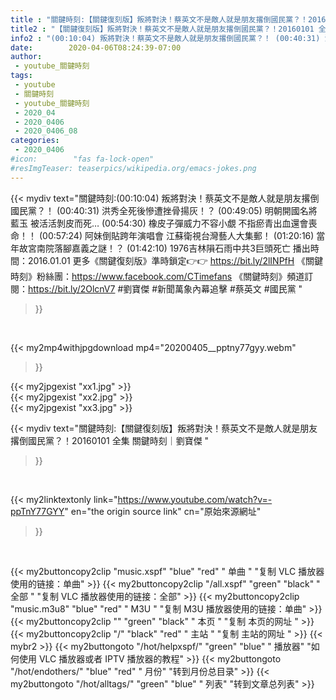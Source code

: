 ```yaml
---
title : "關鍵時刻:【關鍵復刻版】叛將對決！蔡英文不是敵人就是朋友撂倒國民黨？！20160101 全集 關鍵時刻｜劉寶傑 "
title2 : "【關鍵復刻版】叛將對決！蔡英文不是敵人就是朋友撂倒國民黨？！20160101 全集 關鍵時刻｜劉寶傑 "
info2 : "(00:10:04) 叛將對決！蔡英文不是敵人就是朋友撂倒國民黨？！ (00:40:31) 洪秀全死後慘遭挫骨揚灰！？ (00:49:05) 明朝開國名將藍玉 被活活剝皮而死… (00:54:30) 橡皮子彈威力不容小覷 不指瘀青出血還會喪命！！ (00:57:24) 阿妹倒貼跨年演唱會 江蘇衛視台灣藝人大集郵！ (01:20:16) 當年故宮南院落腳嘉義之謎！？ (01:42:10) 1976吉林隕石雨中共3巨頭死亡  播出時間：2016.01.01  更多《關鍵復刻版》準時鎖定👉👉 https://bit.ly/2lINPfH 《關鍵時刻》粉絲團：https://www.facebook.com/CTimefans 《關鍵時刻》頻道訂閱：https://bit.ly/2OlcnV7  #劉寶傑 #新聞萬象內幕追擊 #蔡英文 #國民黨 "
date:        2020-04-06T08:24:39-07:00
author:
 - youtube_關鍵時刻
tags:
 - youtube
 - 關鍵時刻
 - youtube_關鍵時刻
 - 2020_04
 - 2020_0406
 - 2020_0406_08
categories:
 - 2020_0406
#icon:        "fas fa-lock-open"
#resImgTeaser: teaserpics/wikipedia.org/emacs-jokes.png
---
```


{{< mydiv text="關鍵時刻:(00:10:04) 叛將對決！蔡英文不是敵人就是朋友撂倒國民黨？！ (00:40:31) 洪秀全死後慘遭挫骨揚灰！？ (00:49:05) 明朝開國名將藍玉 被活活剝皮而死… (00:54:30) 橡皮子彈威力不容小覷 不指瘀青出血還會喪命！！ (00:57:24) 阿妹倒貼跨年演唱會 江蘇衛視台灣藝人大集郵！ (01:20:16) 當年故宮南院落腳嘉義之謎！？ (01:42:10) 1976吉林隕石雨中共3巨頭死亡  播出時間：2016.01.01  更多《關鍵復刻版》準時鎖定👉👉 https://bit.ly/2lINPfH 《關鍵時刻》粉絲團：https://www.facebook.com/CTimefans 《關鍵時刻》頻道訂閱：https://bit.ly/2OlcnV7  #劉寶傑 #新聞萬象內幕追擊 #蔡英文 #國民黨 "
>}}
<br>


{{< my2mp4withjpgdownload mp4="20200405__pptny77gyy.webm"
>}}

{{< my2jpgexist "xx1.jpg" >}}<br>
{{< my2jpgexist "xx2.jpg" >}}<br>
{{< my2jpgexist "xx3.jpg" >}}<br>



{{< mydiv text="關鍵時刻:【關鍵復刻版】叛將對決！蔡英文不是敵人就是朋友撂倒國民黨？！20160101 全集 關鍵時刻｜劉寶傑 "
>}}
<br>

{{< my2linktextonly link="https://www.youtube.com/watch?v=-ppTnY77GYY"
en="the origin source link" cn="原始來源網址"
>}}


<br>

{{< my2buttoncopy2clip "music.xspf"        "blue"   "red"    " 单曲 "  "复制 VLC 播放器使用的链接：单曲" >}} {{< my2buttoncopy2clip "/all.xspf"         "green"  "black"  " 全部 "  "复制 VLC 播放器使用的链接：全部" >}} {{< my2buttoncopy2clip "music.m3u8"        "blue"   "red"    " M3U  "    "复制 M3U 播放器使用的链接：单曲" >}} {{< my2buttoncopy2clip ""                  "green"  "black"  " 本页 "    "复制 本页的网址 " >}} {{< my2buttoncopy2clip "/"                 "black"  "red"    " 主站 "    "复制 主站的网址 " >}} {{< mybr2 >}} {{< my2buttongoto      "/hot/helpxspf/"    "green"  "blue"   " 播放器" "如何使用 VLC 播放器或者 IPTV 播放器的教程" >}} {{< my2buttongoto      "/hot/endothers/"   "blue"   "red"    " 月份"   "转到月份总目录" >}} {{< my2buttongoto      "/hot/alltags/"     "green"  "blue"   " 列表"   "转到文章总列表" >}} 
